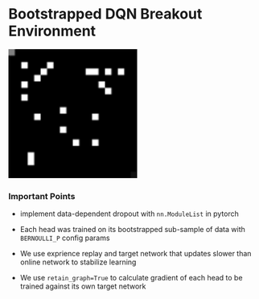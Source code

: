 # Bootstrapped DQN Breakout Environment

<img src="https://github.com/hamidahmadian/RL-Notebook/blob/master/RandomAgent_CustomQ_CustomEnv/sample.gif" width="256" height="256">

### Important Points

- implement data-dependent dropout with `nn.ModuleList` in pytorch 

- Each head was trained on its bootstrapped sub-sample of data with `BERNOULLI_P` config params

- We use exprience replay and target network that updates slower than online network to stabilize learning

- We use `retain_graph=True` to calculate gradient of each head to be trained against its own target network
